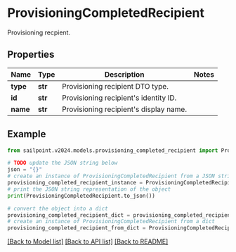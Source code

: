 # ProvisioningCompletedRecipient

Provisioning recpient.

## Properties

Name | Type | Description | Notes
------------ | ------------- | ------------- | -------------
**type** | **str** | Provisioning recipient DTO type. | 
**id** | **str** | Provisioning recipient&#39;s identity ID. | 
**name** | **str** | Provisioning recipient&#39;s display name. | 

## Example

```python
from sailpoint.v2024.models.provisioning_completed_recipient import ProvisioningCompletedRecipient

# TODO update the JSON string below
json = "{}"
# create an instance of ProvisioningCompletedRecipient from a JSON string
provisioning_completed_recipient_instance = ProvisioningCompletedRecipient.from_json(json)
# print the JSON string representation of the object
print(ProvisioningCompletedRecipient.to_json())

# convert the object into a dict
provisioning_completed_recipient_dict = provisioning_completed_recipient_instance.to_dict()
# create an instance of ProvisioningCompletedRecipient from a dict
provisioning_completed_recipient_from_dict = ProvisioningCompletedRecipient.from_dict(provisioning_completed_recipient_dict)
```
[[Back to Model list]](../README.md#documentation-for-models) [[Back to API list]](../README.md#documentation-for-api-endpoints) [[Back to README]](../README.md)


